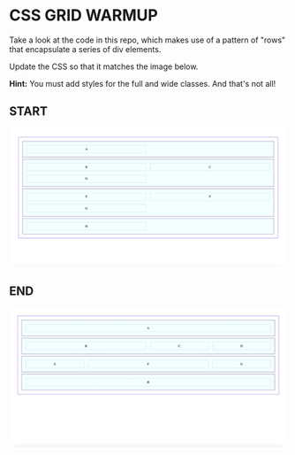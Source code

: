 # CSS GRID WARMUP

Take a look at the code in this repo, which makes use of a pattern of "rows" that encapsulate a series of div elements.

Update the CSS so that it matches the image below.

**Hint:** You must add styles for the full and wide classes. And that's not all!

## START

![complex layout](assets/complex-layout-starter.png)

## END

![complex layout](assets/complex-layout-ender.png)
